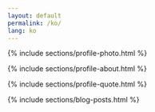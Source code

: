 ```yaml
---
layout: default
permalink: /ko/
lang: ko
---
```

{% include sections/profile-photo.html %}

{% include sections/profile-about.html %}

{% include sections/profile-quote.html %}

{% include sections/blog-posts.html %}

